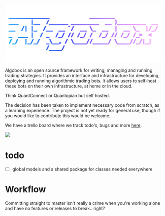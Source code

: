![AlgoBox](algobox.png)

Algobox is an open source framework for writing, managing and running trading
strategies. It provides an interface and infrastructure for developing, deploying
and running algorithmic trading bots. It allows users to self-host these bots
on their own infrastructure, at home or in the cloud.

Think QuantConnect or Quantopian but self hosted.

The decision has been taken to implement necessary code from scratch,
as a learning experience. The project is not yet ready for general use,
though if you would like to contribute this would be welcome.

We have a trello board where we track todo's, bugs and more [here](https://trello.com/b/a4PSkfDs/algobox).

![](https://i.imgur.com/2HAoR3F.jpg)


# todo
 - [ ] global models and a shared package for classes needed everywhere


# Workflow

Committing straight to master isn't really a crime when you're working alone and have no features or releases to break.. right?
